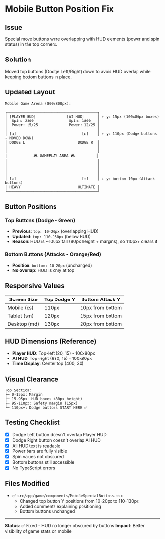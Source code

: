 # Mobile Button Position Fix

## Issue

Special move buttons were overlapping with HUD elements (power and spin status) in the top corners.

## Solution

Moved top buttons (Dodge Left/Right) down to avoid HUD overlap while keeping bottom buttons in place.

## Updated Layout

```
Mobile Game Arena (800x800px):

┌─────────────────────────────────────────┐
│ [PLAYER HUD]              [AI HUD]      │ ← y: 15px (100x80px boxes)
│  Spin: 2500                Spin: 1800   │
│  Power: 15/25              Power: 12/25 │
│                                         │
│ [◄]                              [►]    │ ← y: 110px (Dodge buttons - MOVED DOWN)
│ DODGE L                        DODGE R  │
│                                         │
│                                         │
│            🎮 GAMEPLAY AREA 🎮          │
│                                         │
│                                         │
│                                         │
│                                         │
│ [⚔]                              [⚡]    │ ← y: bottom 10px (Attack buttons)
│ HEAVY                          ULTIMATE │
└─────────────────────────────────────────┘
```

## Button Positions

### Top Buttons (Dodge - Green)

- **Previous**: `top: 10-20px` (overlapping HUD)
- **Updated**: `top: 110-130px` (below HUD)
- **Reason**: HUD is ~100px tall (80px height + margins), so 110px+ clears it

### Bottom Buttons (Attacks - Orange/Red)

- **Position**: `bottom: 10-20px` (unchanged)
- **No overlap**: HUD is only at top

## Responsive Values

| Screen Size  | Top Dodge Y | Bottom Attack Y  |
| ------------ | ----------- | ---------------- |
| Mobile (xs)  | 110px       | 10px from bottom |
| Tablet (sm)  | 120px       | 15px from bottom |
| Desktop (md) | 130px       | 20px from bottom |

## HUD Dimensions (Reference)

- **Player HUD**: Top-left (20, 15) - 100x80px
- **AI HUD**: Top-right (680, 15) - 100x80px
- **Time Display**: Center top (400, 30)

## Visual Clearance

```
Top Section:
├─ 0-15px: Margin
├─ 15-95px: HUD boxes (80px height)
├─ 95-110px: Safety margin (15px)
└─ 110px+: Dodge buttons START HERE ✅
```

## Testing Checklist

- [x] Dodge Left button doesn't overlap Player HUD
- [x] Dodge Right button doesn't overlap AI HUD
- [x] All HUD text is readable
- [x] Power bars are fully visible
- [x] Spin values not obscured
- [x] Bottom buttons still accessible
- [x] No TypeScript errors

## Files Modified

- ✅ `src/app/game/components/MobileSpecialButtons.tsx`
  - Changed top button Y positions from 10-20px to 110-130px
  - Added comments explaining positioning
  - Bottom buttons unchanged

---

**Status**: ✅ Fixed - HUD no longer obscured by buttons
**Impact**: Better visibility of game stats on mobile
